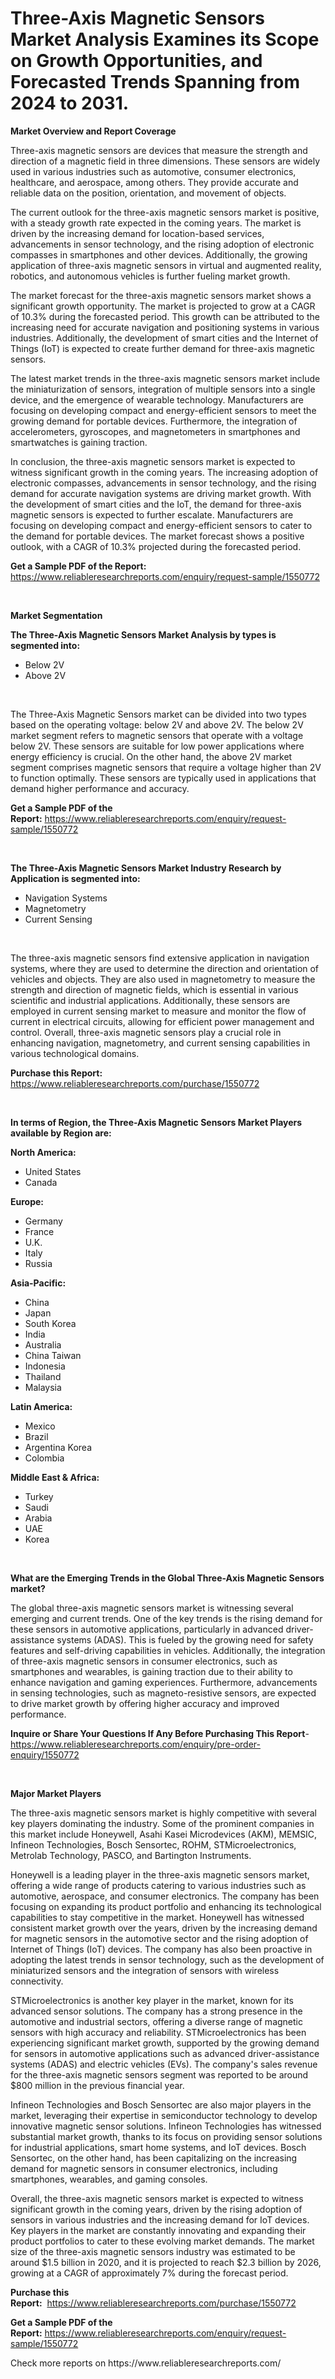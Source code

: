 <p><h1>Three-Axis Magnetic Sensors Market Analysis Examines its Scope on Growth Opportunities, and Forecasted Trends Spanning from 2024 to 2031.</h1></p><p><strong>Market Overview and Report Coverage</strong></p>
<p><p>Three-axis magnetic sensors are devices that measure the strength and direction of a magnetic field in three dimensions. These sensors are widely used in various industries such as automotive, consumer electronics, healthcare, and aerospace, among others. They provide accurate and reliable data on the position, orientation, and movement of objects.</p><p>The current outlook for the three-axis magnetic sensors market is positive, with a steady growth rate expected in the coming years. The market is driven by the increasing demand for location-based services, advancements in sensor technology, and the rising adoption of electronic compasses in smartphones and other devices. Additionally, the growing application of three-axis magnetic sensors in virtual and augmented reality, robotics, and autonomous vehicles is further fueling market growth.</p><p>The market forecast for the three-axis magnetic sensors market shows a significant growth opportunity. The market is projected to grow at a CAGR of 10.3% during the forecasted period. This growth can be attributed to the increasing need for accurate navigation and positioning systems in various industries. Additionally, the development of smart cities and the Internet of Things (IoT) is expected to create further demand for three-axis magnetic sensors.</p><p>The latest market trends in the three-axis magnetic sensors market include the miniaturization of sensors, integration of multiple sensors into a single device, and the emergence of wearable technology. Manufacturers are focusing on developing compact and energy-efficient sensors to meet the growing demand for portable devices. Furthermore, the integration of accelerometers, gyroscopes, and magnetometers in smartphones and smartwatches is gaining traction.</p><p>In conclusion, the three-axis magnetic sensors market is expected to witness significant growth in the coming years. The increasing adoption of electronic compasses, advancements in sensor technology, and the rising demand for accurate navigation systems are driving market growth. With the development of smart cities and the IoT, the demand for three-axis magnetic sensors is expected to further escalate. Manufacturers are focusing on developing compact and energy-efficient sensors to cater to the demand for portable devices. The market forecast shows a positive outlook, with a CAGR of 10.3% projected during the forecasted period.</p></p>
<p><strong>Get a Sample PDF of the Report:</strong> <a href="https://www.reliableresearchreports.com/enquiry/request-sample/1550772">https://www.reliableresearchreports.com/enquiry/request-sample/1550772</a></p>
<p>&nbsp;</p>
<p><strong>Market Segmentation</strong></p>
<p><strong>The Three-Axis Magnetic Sensors Market Analysis by types is segmented into:</strong></p>
<p><ul><li>Below 2V</li><li>Above 2V</li></ul></p>
<p>&nbsp;</p>
<p><p>The Three-Axis Magnetic Sensors market can be divided into two types based on the operating voltage: below 2V and above 2V. The below 2V market segment refers to magnetic sensors that operate with a voltage below 2V. These sensors are suitable for low power applications where energy efficiency is crucial. On the other hand, the above 2V market segment comprises magnetic sensors that require a voltage higher than 2V to function optimally. These sensors are typically used in applications that demand higher performance and accuracy.</p></p>
<p><strong>Get a Sample PDF of the Report:</strong>&nbsp;<a href="https://www.reliableresearchreports.com/enquiry/request-sample/1550772">https://www.reliableresearchreports.com/enquiry/request-sample/1550772</a></p>
<p>&nbsp;</p>
<p><strong>The Three-Axis Magnetic Sensors Market Industry Research by Application is segmented into:</strong></p>
<p><ul><li>Navigation Systems</li><li>Magnetometry</li><li>Current Sensing</li></ul></p>
<p>&nbsp;</p>
<p><p>The three-axis magnetic sensors find extensive application in navigation systems, where they are used to determine the direction and orientation of vehicles and objects. They are also used in magnetometry to measure the strength and direction of magnetic fields, which is essential in various scientific and industrial applications. Additionally, these sensors are employed in current sensing market to measure and monitor the flow of current in electrical circuits, allowing for efficient power management and control. Overall, three-axis magnetic sensors play a crucial role in enhancing navigation, magnetometry, and current sensing capabilities in various technological domains.</p></p>
<p><strong>Purchase this Report:</strong>&nbsp; <a href="https://www.reliableresearchreports.com/purchase/1550772">https://www.reliableresearchreports.com/purchase/1550772</a></p>
<p>&nbsp;</p>
<p><strong>In terms of Region, the Three-Axis Magnetic Sensors Market Players available by Region are:</strong></p>
<p>
    <p> <strong> North America: </strong>
        <ul>
            <li>United States</li>
            <li>Canada</li>
        </ul>
        </p> 
    <p> <strong> Europe: </strong>
        <ul>
            <li>Germany</li>
            <li>France</li>
            <li>U.K.</li>
            <li>Italy</li>
            <li>Russia</li>
        </ul>
        </p> 
    <p> <strong> Asia-Pacific: </strong>
        <ul>
            <li>China</li>
            <li>Japan</li>
            <li>South Korea</li>
            <li>India</li>
            <li>Australia</li>
            <li>China Taiwan</li>
            <li>Indonesia</li>
            <li>Thailand</li>
            <li>Malaysia</li>
        </ul>
        </p> 
    <p> <strong> Latin America: </strong>
        <ul>
            <li>Mexico</li>
            <li>Brazil</li>
            <li>Argentina Korea</li>
            <li>Colombia</li>
        </ul>
        </p> 
    <p> <strong> Middle East & Africa: </strong>
        <ul>
            <li>Turkey</li>
            <li>Saudi</li>
            <li>Arabia</li>
            <li>UAE</li>
            <li>Korea</li>
        </ul>
    </p>
    </p>
<p>&nbsp;</p>
<p><strong>What are the Emerging Trends in the Global Three-Axis Magnetic Sensors market?</strong></p>
<p><p>The global three-axis magnetic sensors market is witnessing several emerging and current trends. One of the key trends is the rising demand for these sensors in automotive applications, particularly in advanced driver-assistance systems (ADAS). This is fueled by the growing need for safety features and self-driving capabilities in vehicles. Additionally, the integration of three-axis magnetic sensors in consumer electronics, such as smartphones and wearables, is gaining traction due to their ability to enhance navigation and gaming experiences. Furthermore, advancements in sensing technologies, such as magneto-resistive sensors, are expected to drive market growth by offering higher accuracy and improved performance.</p></p>
<p><strong>Inquire or Share Your Questions If Any Before Purchasing This Report</strong>- <a href="https://www.reliableresearchreports.com/enquiry/pre-order-enquiry/1550772">https://www.reliableresearchreports.com/enquiry/pre-order-enquiry/1550772</a></p>
<p>&nbsp;</p>
<p><strong>Major Market Players</strong></p>
<p><p>The three-axis magnetic sensors market is highly competitive with several key players dominating the industry. Some of the prominent companies in this market include Honeywell, Asahi Kasei Microdevices (AKM), MEMSIC, Infineon Technologies, Bosch Sensortec, ROHM, STMicroelectronics, Metrolab Technology, PASCO, and Bartington Instruments.</p><p>Honeywell is a leading player in the three-axis magnetic sensors market, offering a wide range of products catering to various industries such as automotive, aerospace, and consumer electronics. The company has been focusing on expanding its product portfolio and enhancing its technological capabilities to stay competitive in the market. Honeywell has witnessed consistent market growth over the years, driven by the increasing demand for magnetic sensors in the automotive sector and the rising adoption of Internet of Things (IoT) devices. The company has also been proactive in adopting the latest trends in sensor technology, such as the development of miniaturized sensors and the integration of sensors with wireless connectivity.</p><p>STMicroelectronics is another key player in the market, known for its advanced sensor solutions. The company has a strong presence in the automotive and industrial sectors, offering a diverse range of magnetic sensors with high accuracy and reliability. STMicroelectronics has been experiencing significant market growth, supported by the growing demand for sensors in automotive applications such as advanced driver-assistance systems (ADAS) and electric vehicles (EVs). The company's sales revenue for the three-axis magnetic sensors segment was reported to be around $800 million in the previous financial year.</p><p>Infineon Technologies and Bosch Sensortec are also major players in the market, leveraging their expertise in semiconductor technology to develop innovative magnetic sensor solutions. Infineon Technologies has witnessed substantial market growth, thanks to its focus on providing sensor solutions for industrial applications, smart home systems, and IoT devices. Bosch Sensortec, on the other hand, has been capitalizing on the increasing demand for magnetic sensors in consumer electronics, including smartphones, wearables, and gaming consoles.</p><p>Overall, the three-axis magnetic sensors market is expected to witness significant growth in the coming years, driven by the rising adoption of sensors in various industries and the increasing demand for IoT devices. Key players in the market are constantly innovating and expanding their product portfolios to cater to these evolving market demands. The market size of the three-axis magnetic sensors industry was estimated to be around $1.5 billion in 2020, and it is projected to reach $2.3 billion by 2026, growing at a CAGR of approximately 7% during the forecast period.</p></p>
<p><strong>Purchase this Report:</strong>&nbsp;&nbsp;<a href="https://www.reliableresearchreports.com/purchase/1550772">https://www.reliableresearchreports.com/purchase/1550772</a></p>
<p></p>
<p><strong>Get a Sample PDF of the Report:</strong>&nbsp;<a href="https://www.reliableresearchreports.com/enquiry/request-sample/1550772">https://www.reliableresearchreports.com/enquiry/request-sample/1550772</a></p>
<p>Check more reports on https://www.reliableresearchreports.com/</p>